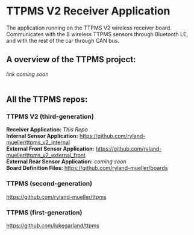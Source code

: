 # TTPMS V2 Receiver Application
The application running on the TTPMS V2 wireless receiver board. Communicates with the 8 wireless TTPMS sensors through Bluetooth LE, and with the rest of the car through CAN bus.<br />

## A overview of the TTPMS project:<br />
*link coming soon*<br />
<br />

## All the TTPMS repos:
### TTPMS V2 (third-generation)
**Receiver Application:** *This Repo*<br />
**Internal Sensor Application:** https://github.com/ryland-mueller/ttpms_v2_internal<br />
**External Front Sensor Application:** https://github.com/ryland-mueller/ttpms_v2_external_front<br />
**External Rear Sensor Application:** *coming soon*<br />
**Board Definition Files:** https://github.com/ryland-mueller/boards<br />
### TTPMS (second-generation)
https://github.com/ryland-mueller/ttpms<br />
### TTPMS (first-generation)
https://github.com/lukegarland/ttpms<br />
